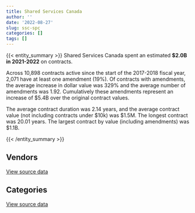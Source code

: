 ```yaml
---
title: Shared Services Canada
author: ''
date: '2022-08-27'
slug: ssc-spc
categories: []
tags: []
---
```


<script src="/rmarkdown-libs/htmlwidgets/htmlwidgets.js"></script>
<link href="/rmarkdown-libs/datatables-css/datatables-crosstalk.css" rel="stylesheet" />
<script src="/rmarkdown-libs/datatables-binding/datatables.js"></script>
<script src="/rmarkdown-libs/jquery/jquery-3.6.0.min.js"></script>
<link href="/rmarkdown-libs/dt-core-bootstrap/css/dataTables.bootstrap.min.css" rel="stylesheet" />
<link href="/rmarkdown-libs/dt-core-bootstrap/css/dataTables.bootstrap.extra.css" rel="stylesheet" />
<script src="/rmarkdown-libs/dt-core-bootstrap/js/jquery.dataTables.min.js"></script>
<script src="/rmarkdown-libs/dt-core-bootstrap/js/dataTables.bootstrap.min.js"></script>
<link href="/rmarkdown-libs/crosstalk/css/crosstalk.min.css" rel="stylesheet" />
<script src="/rmarkdown-libs/crosstalk/js/crosstalk.min.js"></script>
<script src="/rmarkdown-libs/htmlwidgets/htmlwidgets.js"></script>
<link href="/rmarkdown-libs/datatables-css/datatables-crosstalk.css" rel="stylesheet" />
<script src="/rmarkdown-libs/datatables-binding/datatables.js"></script>
<script src="/rmarkdown-libs/jquery/jquery-3.6.0.min.js"></script>
<link href="/rmarkdown-libs/dt-core-bootstrap/css/dataTables.bootstrap.min.css" rel="stylesheet" />
<link href="/rmarkdown-libs/dt-core-bootstrap/css/dataTables.bootstrap.extra.css" rel="stylesheet" />
<script src="/rmarkdown-libs/dt-core-bootstrap/js/jquery.dataTables.min.js"></script>
<script src="/rmarkdown-libs/dt-core-bootstrap/js/dataTables.bootstrap.min.js"></script>
<link href="/rmarkdown-libs/crosstalk/css/crosstalk.min.css" rel="stylesheet" />
<script src="/rmarkdown-libs/crosstalk/js/crosstalk.min.js"></script>

{{< entity_summary >}}
Shared Services Canada spent an estimated **\$2.0B in 2021-2022** on contracts.

Across 10,898 contracts active since the start of the 2017-2018 fiscal year, 2,071 have at least one amendment (19%). Of contracts with amendments, the average increase in dollar value was 329% and the average number of amendments was 1.92. Cumulatively these amendments represent an increase of \$5.4B over the original contract values.

The average contract duration was 2.14 years, and the average contract value (not including contracts under \$10k) was \$1.5M. The longest contract was 20.01 years. The largest contract by value (including amendments) was \$1.1B.

{{< /entity_summary >}}

## Vendors

<div id="htmlwidget-1" style="width:100%;height:auto;" class="datatables html-widget"></div>
<script type="application/json" data-for="htmlwidget-1">{"x":{"style":"bootstrap","filter":"none","vertical":false,"data":[["<a href=\"/vendors/2keys/\">2KEYS<\/a>","<a href=\"/vendors/3d_datacomm/\">3D DATACOMM<\/a>","<a href=\"/vendors/49_solutions/\">49 SOLUTIONS<\/a>","<a href=\"/vendors/529040_ontario_and_880382/\">529040 ONTARIO AND 880382<\/a>","<a href=\"/vendors/accenture/\">ACCENTURE<\/a>","<a href=\"/vendors/access_2_networks/\">ACCESS 2 NETWORKS<\/a>","<a href=\"/vendors/action_personnel_of_ottawa_hull/\">ACTION PERSONNEL OF OTTAWA HULL<\/a>","<a href=\"/vendors/adobe/\">ADOBE<\/a>","<a href=\"/vendors/advanced_business_interiors/\">ADVANCED BUSINESS INTERIORS<\/a>","<a href=\"/vendors/anixter_canada/\">ANIXTER CANADA<\/a>","<a href=\"/vendors/apption/\">APPTION<\/a>","<a href=\"/vendors/asokan_business_interiors/\">ASOKAN BUSINESS INTERIORS<\/a>","<a href=\"/vendors/attachmate/\">ATTACHMATE<\/a>","<a href=\"/vendors/b_l_associates/\">B L ASSOCIATES<\/a>","<a href=\"/vendors/bell_and_howell_canada/\">BELL AND HOWELL CANADA<\/a>","<a href=\"/vendors/blackberry/\">BLACKBERRY<\/a>","<a href=\"/vendors/bmc_software/\">BMC SOFTWARE<\/a>","<a href=\"/vendors/bmc_software_canada/\">BMC SOFTWARE CANADA<\/a>","<a href=\"/vendors/bragg_communications/\">BRAGG COMMUNICATIONS<\/a>","<a href=\"/vendors/brookfield_global_integrated_solutions/\">BROOKFIELD GLOBAL INTEGRATED SOLUTIONS<\/a>","<a href=\"/vendors/ca/\">CA<\/a>","<a href=\"/vendors/cache_computer_consulting/\">CACHE COMPUTER CONSULTING<\/a>","<a href=\"/vendors/carahsoft_technology/\">CARAHSOFT TECHNOLOGY<\/a>","<a href=\"/vendors/cbci_telecom/\">CBCI TELECOM<\/a>","<a href=\"/vendors/cellebrite/\">CELLEBRITE<\/a>","<a href=\"/vendors/ceridian/\">CERIDIAN<\/a>","<a href=\"/vendors/cgi/\">CGI<\/a>","<a href=\"/vendors/channel_management_international/\">CHANNEL MANAGEMENT INTERNATIONAL<\/a>","<a href=\"/vendors/charron_human_resources/\">CHARRON HUMAN RESOURCES<\/a>","<a href=\"/vendors/charter_telecom/\">CHARTER TELECOM<\/a>","<a href=\"/vendors/citrix/\">CITRIX<\/a>","<a href=\"/vendors/click_networks/\">CLICK NETWORKS<\/a>","<a href=\"/vendors/closereach/\">CLOSEREACH<\/a>","<a href=\"/vendors/cnw_group/\">CNW GROUP<\/a>","<a href=\"/vendors/co_ven/\">CO VEN<\/a>","<a href=\"/vendors/commvault_systems/\">COMMVAULT SYSTEMS<\/a>","<a href=\"/vendors/computer_associates_canada/\">COMPUTER ASSOCIATES CANADA<\/a>","<a href=\"/vendors/connex_telecommunications/\">CONNEX TELECOMMUNICATIONS<\/a>","<a href=\"/vendors/csdc_systems/\">CSDC SYSTEMS<\/a>","<a href=\"/vendors/cytelligence/\">CYTELLIGENCE<\/a>","<a href=\"/vendors/dalhousie_university/\">DALHOUSIE UNIVERSITY<\/a>","<a href=\"/vendors/dalian_enterprises/\">DALIAN ENTERPRISES<\/a>","<a href=\"/vendors/decisive_group/\">DECISIVE GROUP<\/a>","<a href=\"/vendors/diligens/\">DILIGENS<\/a>","<a href=\"/vendors/dls_technology/\">DLS TECHNOLOGY<\/a>","<a href=\"/vendors/dnr_consulting_group/\">DNR CONSULTING GROUP<\/a>","<a href=\"/vendors/eagle_professional_resources/\">EAGLE PROFESSIONAL RESOURCES<\/a>","<a href=\"/vendors/eclipsys_solutions/\">ECLIPSYS SOLUTIONS<\/a>","<a href=\"/vendors/empowered_networks/\">EMPOWERED NETWORKS<\/a>","<a href=\"/vendors/entrust/\">ENTRUST<\/a>","<a href=\"/vendors/environics_research_group/\">ENVIRONICS RESEARCH GROUP<\/a>","<a href=\"/vendors/fast_track_staffing/\">FAST TRACK STAFFING<\/a>","<a href=\"/vendors/fca_canada/\">FCA CANADA<\/a>","<a href=\"/vendors/ference_company_consulting/\">FERENCE COMPANY CONSULTING<\/a>","<a href=\"/vendors/forrester_research/\">FORRESTER RESEARCH<\/a>","<a href=\"/vendors/foxit_software/\">FOXIT SOFTWARE<\/a>","<a href=\"/vendors/gartner/\">GARTNER<\/a>","<a href=\"/vendors/general_motors/\">GENERAL MOTORS<\/a>","<a href=\"/vendors/glasshouse_systems/\">GLASSHOUSE SYSTEMS<\/a>","<a href=\"/vendors/global_knowledge/\">GLOBAL KNOWLEDGE<\/a>","<a href=\"/vendors/global_upholstery/\">GLOBAL UPHOLSTERY<\/a>","<a href=\"/vendors/gsi_international_consulting/\">GSI INTERNATIONAL CONSULTING<\/a>","<a href=\"/vendors/haworth/\">HAWORTH<\/a>","<a href=\"/vendors/hewlett_packard/\">HEWLETT PACKARD<\/a>","<a href=\"/vendors/hitachi_data_systems/\">HITACHI DATA SYSTEMS<\/a>","<a href=\"/vendors/horizant/\">HORIZANT<\/a>","<a href=\"/vendors/iceberg_networks/\">ICEBERG NETWORKS<\/a>","<a href=\"/vendors/ifathom/\">IFATHOM<\/a>","<a href=\"/vendors/info_tech_research_group/\">INFO TECH RESEARCH GROUP<\/a>","<a href=\"/vendors/inmarsat_solutions/\">INMARSAT SOLUTIONS<\/a>","<a href=\"/vendors/insa/\">INSA<\/a>","<a href=\"/vendors/integra_networks/\">INTEGRA NETWORKS<\/a>","<a href=\"/vendors/interactive_audio_visual/\">INTERACTIVE AUDIO VISUAL<\/a>","<a href=\"/vendors/ism_information_systems_management/\">ISM INFORMATION SYSTEMS MANAGEMENT<\/a>","<a href=\"/vendors/it_net_consultants/\">IT NET CONSULTANTS<\/a>","<a href=\"/vendors/itex/\">ITEX<\/a>","<a href=\"/vendors/keydata_associates/\">KEYDATA ASSOCIATES<\/a>","<a href=\"/vendors/kia_canada/\">KIA CANADA<\/a>","<a href=\"/vendors/konica_minolta_business_solutions/\">KONICA MINOLTA BUSINESS SOLUTIONS<\/a>","<a href=\"/vendors/kyndryl_canada/\">KYNDRYL CANADA<\/a>","<a href=\"/vendors/lannick_contract_solutions/\">LANNICK CONTRACT SOLUTIONS<\/a>","<a href=\"/vendors/laurentian_technologies/\">LAURENTIAN TECHNOLOGIES<\/a>","<a href=\"/vendors/linovati/\">LINOVATI<\/a>","<a href=\"/vendors/maplesoft_consulting/\">MAPLESOFT CONSULTING<\/a>","<a href=\"/vendors/mcafee_international/\">MCAFEE INTERNATIONAL<\/a>","<a href=\"/vendors/media_q/\">MEDIA Q<\/a>","<a href=\"/vendors/messa_computing/\">MESSA COMPUTING<\/a>","<a href=\"/vendors/metocean_telematics/\">METOCEAN TELEMATICS<\/a>","<a href=\"/vendors/michael_wager_consulting/\">MICHAEL WAGER CONSULTING<\/a>","<a href=\"/vendors/micro_focus_canada/\">MICRO FOCUS CANADA<\/a>","<a href=\"/vendors/mnp/\">MNP<\/a>","<a href=\"/vendors/nav_canada/\">NAV CANADA<\/a>","<a href=\"/vendors/navpoint_consulting_group/\">NAVPOINT CONSULTING GROUP<\/a>","<a href=\"/vendors/nissan_canada/\">NISSAN CANADA<\/a>","<a href=\"/vendors/nitam_solutions/\">NITAM SOLUTIONS<\/a>","<a href=\"/vendors/nortac_defence/\">NORTAC DEFENCE<\/a>","<a href=\"/vendors/northwestel/\">NORTHWESTEL<\/a>","<a href=\"/vendors/nova_networks/\">NOVA NETWORKS<\/a>","<a href=\"/vendors/onx_enterprise_solutions/\">ONX ENTERPRISE SOLUTIONS<\/a>","<a href=\"/vendors/openframe_technologies/\">OPENFRAME TECHNOLOGIES<\/a>","<a href=\"/vendors/oproma/\">OPROMA<\/a>","<a href=\"/vendors/optiv_canada_federal/\">OPTIV CANADA FEDERAL<\/a>","<a href=\"/vendors/oracle_canada/\">ORACLE CANADA<\/a>","<a href=\"/vendors/orangutech/\">ORANGUTECH<\/a>","<a href=\"/vendors/phaselock_systems_international/\">PHASELOCK SYSTEMS INTERNATIONAL<\/a>","<a href=\"/vendors/postmedia_network/\">POSTMEDIA NETWORK<\/a>","<a href=\"/vendors/pragmatic_conferencing/\">PRAGMATIC CONFERENCING<\/a>","<a href=\"/vendors/promaxis/\">PROMAXIS<\/a>","<a href=\"/vendors/prosci_canada/\">PROSCI CANADA<\/a>","<a href=\"/vendors/protak_consulting_group/\">PROTAK CONSULTING GROUP<\/a>","<a href=\"/vendors/purelogic/\">PURELOGIC<\/a>","<a href=\"/vendors/purespirit_solutions/\">PURESPIRIT SOLUTIONS<\/a>","<a href=\"/vendors/r_e_gilmore_investments/\">R E GILMORE INVESTMENTS<\/a>","<a href=\"/vendors/r2i/\">R2I<\/a>","<a href=\"/vendors/rhea/\">RHEA<\/a>","<a href=\"/vendors/salesforce_canada/\">SALESFORCE CANADA<\/a>","<a href=\"/vendors/sap/\">SAP<\/a>","<a href=\"/vendors/sas_institute/\">SAS INSTITUTE<\/a>","<a href=\"/vendors/scalar_decisions/\">SCALAR DECISIONS<\/a>","<a href=\"/vendors/securekey_technologies/\">SECUREKEY TECHNOLOGIES<\/a>","<a href=\"/vendors/shaw_cable/\">SHAW CABLE<\/a>","<a href=\"/vendors/shi_canada/\">SHI CANADA<\/a>","<a href=\"/vendors/stoneworks_technologies/\">STONEWORKS TECHNOLOGIES<\/a>","<a href=\"/vendors/subaru_canada/\">SUBARU CANADA<\/a>","<a href=\"/vendors/suse_software_solutions_canada/\">SUSE SOFTWARE SOLUTIONS CANADA<\/a>","<a href=\"/vendors/synersolutions_technologies/\">SYNERSOLUTIONS TECHNOLOGIES<\/a>","<a href=\"/vendors/systematix_solutions/\">SYSTEMATIX SOLUTIONS<\/a>","<a href=\"/vendors/systemscope/\">SYSTEMSCOPE<\/a>","<a href=\"/vendors/tecsis/\">TECSIS<\/a>","<a href=\"/vendors/telecom_computer_services/\">TELECOM COMPUTER SERVICES<\/a>","<a href=\"/vendors/telesat/\">TELESAT<\/a>","<a href=\"/vendors/tes_contract_services/\">TES CONTRACT SERVICES<\/a>","<a href=\"/vendors/testforce_systems/\">TESTFORCE SYSTEMS<\/a>","<a href=\"/vendors/the_it_broker/\">THE IT BROKER<\/a>","<a href=\"/vendors/the_ktl_group/\">THE KTL GROUP<\/a>","<a href=\"/vendors/the_mathworks/\">THE MATHWORKS<\/a>","<a href=\"/vendors/think_on/\">THINK ON<\/a>","<a href=\"/vendors/thomas_schmidt/\">THOMAS SCHMIDT<\/a>","<a href=\"/vendors/totem_offisource/\">TOTEM OFFISOURCE<\/a>","<a href=\"/vendors/track24_canada/\">TRACK24 CANADA<\/a>","<a href=\"/vendors/transpolar_technology/\">TRANSPOLAR TECHNOLOGY<\/a>","<a href=\"/vendors/unisoft_international/\">UNISOFT INTERNATIONAL<\/a>","<a href=\"/vendors/unisys_canada/\">UNISYS CANADA<\/a>","<a href=\"/vendors/university_of_new_brunswick/\">UNIVERSITY OF NEW BRUNSWICK<\/a>","<a href=\"/vendors/university_of_ottawa/\">UNIVERSITY OF OTTAWA<\/a>","<a href=\"/vendors/valcom_consulting/\">VALCOM CONSULTING<\/a>","<a href=\"/vendors/veritas_technologies/\">VERITAS TECHNOLOGIES<\/a>","<a href=\"/vendors/vmware/\">VMWARE<\/a>","<a href=\"/vendors/westbury_national_show_systems/\">WESTBURY NATIONAL SHOW SYSTEMS<\/a>","<a href=\"/vendors/wills_transfer/\">WILLS TRANSFER<\/a>","<a href=\"/vendors/wpp_group_canada_communications/\">WPP GROUP CANADA COMMUNICATIONS<\/a>","<a href=\"/vendors/zayo_canada/\">ZAYO CANADA<\/a>","<a href=\"/vendors/zycom/\">ZYCOM<\/a>"],[23044841.14,355116.65,null,7720.6,24634,4124009.08,null,749190.01,548802.19,83683.81,null,348496.91,457353.41,1500286.03,1962773.07,3370409.13,2122392.86,7394756.31,2234837.59,null,null,49330.03,3472992.85,6202125.04,974749.79,null,4184275.59,638888.64,null,null,3631518.71,6910280.37,1060622.32,6931.93,921015.01,2929434.56,29535466.72,53462.66,98659.32,5650000,null,1024995.31,12042727.09,1342859.88,291101.6,5576205.8,null,10347126.15,4498636.88,5719818.91,83945.9,49268,312094.46,null,71592.1,null,3297563.3,null,1410415.46,1176534.07,null,null,null,10003896.09,3214140.27,35019.49,1367746.62,null,56701.42,22975170.75,14386886.94,1101343.33,25561.26,null,null,21372497.64,1455571.28,null,3647.34,4655873.68,174777.2,932771.33,629921.75,23355762.34,1731180.36,null,null,4825009.55,556659.09,8275829.82,217480.71,68433.93,2467458.81,703508.93,null,4194194.97,4450446.3,8386.79,2405037.5,null,null,2091428.75,10433187.24,null,31262.93,79329.46,3720419.69,16592.67,75073.81,4778050.27,5688969.64,648516.57,null,null,19873.7,null,371624.38,2033494.91,486574.29,4403932.33,1118179.74,836400.47,6316898.53,null,null,null,60345.56,null,24995.6,3395541.7,16193198.67,9889165.37,721127.18,181849.78,3422135.45,95900.05,null,281808.38,null,2701195.52,3967724.1,1243824.76,13118027.17,74212.87,null,435506.63,2588666.2,9377601.57,22265.14,408399.3,27455.99,31243417.15,1618297.19],[37660485.93,121505.38,null,4276982.03,null,1145700.94,null,null,372632.31,184133.95,165883.24,310059.75,513356.36,1504396.41,1123046.4,4760680.47,2913628.01,16996790.66,2241514.85,1523.59,null,51522.47,11516948.55,6387348.87,1411328.52,null,6711662.38,282537.8,null,9842.62,3419096.87,13709666.43,881063.64,null,3178624.99,4005657.67,29599560.11,1175290.21,43363.16,2739863.01,6293.91,1330352.54,16704056.37,1466097.35,515726.9,267068.55,6027297.02,6877034.44,4043327.43,2856775.25,null,83216.73,72406.22,null,428442.04,1193264.35,6383628.21,262680.93,4243985.24,1839580.84,16072,null,24998.93,10941568.33,7142662.29,67971.5,784097.29,36698.45,69230.22,23038116.42,26728585.15,367629.76,24841.2,null,null,11448962.54,2561245.62,null,9934.24,8334013.28,262529.24,1709928.28,2181049.56,26780827.77,null,null,32996,4838228.76,634033.56,8292892.78,78671.8,42607.4,281127.54,141502.52,16104.76,4205685.92,4452089.29,36622.69,5157511.85,62091.34,24385.83,5923117.08,11503497.69,107209.75,88950.3,79709.2,3730612.62,14366.1,60861.8,10158950.01,576329.97,838266.27,null,745306.73,36858.49,null,3351236.43,1990088.8,179819.44,4415997.9,1121243.24,599040.19,12275358.97,201512.59,6784.29,4932.79,54260.47,24747,null,6088252.31,21351179.71,14852605.66,241211.46,898751.9,839635.01,66356.9,null,403278.57,12163.44,2708596.06,3415995.29,1247232.5,13075422.34,58438.18,33900,436699.8,2595758.44,9483211.88,44530.28,114075.37,null,30165375.01,1804588.47],[38504560.49,30246.64,481726.17,4143628.29,null,913635.18,48127.72,null,1219755.57,414763.85,63732.76,189720.08,714726.79,2908141.13,1481045.71,7240080.99,2470595.28,22307890.51,2240969.74,23823.41,799258.44,null,12146126.11,1966819.88,1931210,null,7184090.34,830497.86,43368.61,1094997.54,12574462.83,32252106.85,380205,null,null,4002921.19,29518687,2058264.02,36769.07,null,6276.71,2745424.14,21708368.37,773468.69,913362.62,712885.04,6200162.5,9285212.01,4093300.76,4723623.47,null,83840.92,35638.95,null,100908.74,1787620.68,8320856.94,null,4617405.8,49191.86,null,33602.58,null,15023344.76,15154538.25,133724.47,1005508.59,800.29,111147.35,22975170.75,40979113.22,683493.17,5097.96,null,null,14507653.65,2554247.68,null,13456,9697900.39,null,2457292.19,2062301.8,20926663.65,null,10000,null,7189727.33,906789.47,10134628.44,528891.04,null,null,null,null,5760544.47,5060503.24,29930.55,9272007.54,5143.66,369074.09,5009133.35,10173041.69,568205.33,57135.24,59275.6,null,25633.64,452905.13,9716747.73,1537263.41,970718.94,43951.8,3592582.85,55866.1,2174090.08,1820411.17,1923009.78,56885.51,4495880.28,1118179.74,353208.95,18662457.87,null,2476266.67,64302.45,29079.84,37290,null,7093937.82,25001311.09,9151659.98,191971.33,1504578.73,548758.28,74156.99,2544.77,281435.95,null,null,3249720.17,2599475.64,13039697.15,8848.94,5113.05,218349.9,5167614.79,33398312.79,11327.14,523106.1,null,12290089.52,2229900.91],[39405962.01,95816.2,667250.47,8797501.02,null,842579.64,57784.92,null,316859.92,29852.69,50450.63,146461.43,328186.48,7967.51,1600962.37,5104655.33,2470595.28,23504969.79,2240969.74,null,34353344.37,null,4250028.81,1150430.66,null,11915767.64,5826495.67,3016784.53,38524.75,5721076.29,652053.15,36512642.12,609079.56,null,null,4195093.46,null,2274152.22,null,null,6276.71,3926282.23,27958733.98,764252.87,1943114.69,606769.19,6162362.5,10149618.33,1670015.3,3726586.94,null,9861.82,130855.82,33900,230069.75,5577637.18,6634049.18,null,5152117.79,null,null,10660233.8,null,14174541.3,6164551.26,141108,2033707.08,97374.54,491518.8,30527752.07,45770813.96,913224.66,32290.25,15483522.04,486899.21,14711495.64,2554247.68,81649.45,16476.28,17648446.63,null,2588759.9,595635.35,18552774.17,null,null,null,5906768.41,732299.39,9946287.61,612677.21,15330.15,null,null,null,2853597.28,6901950.54,22950.71,13085593.42,null,379572.07,2720192.96,15342681.47,1917475.33,78742.81,59438,null,null,178144.5,9520465.49,15095702.02,1197606.71,null,6998571.04,189577.72,2999310.09,190079.42,1822082.88,49025.87,1297845.95,1118179.74,300062.01,25750839.09,null,2476266.67,64302.45,null,158444.86,null,7134913.29,22154964.51,15779246.28,191971.33,1029181.13,277130.7,null,739390.63,71236.44,12327.7,null,2853904.09,2599475.64,13039697.15,8848.94,32176.95,null,6015734.14,12435478.62,null,8884345.5,null,11599059.55,2410796.71]],"container":"<table class=\"table table-striped table-hover row-border order-column display\">\n  <thead>\n    <tr>\n      <th>Vendor<\/th>\n      <th>2018-2019<\/th>\n      <th>2019-2020<\/th>\n      <th>2020-2021<\/th>\n      <th>2021-2022<\/th>\n    <\/tr>\n  <\/thead>\n<\/table>","options":{"order":[[4,"desc"]],"pageLength":10,"autoWidth":true,"columnDefs":[{"targets":1,"render":"function(data, type, row, meta) {\n    return type !== 'display' ? data : DTWidget.formatCurrency(data, \"$\", 2, 3, \",\", \".\", true, null);\n  }"},{"targets":2,"render":"function(data, type, row, meta) {\n    return type !== 'display' ? data : DTWidget.formatCurrency(data, \"$\", 2, 3, \",\", \".\", true, null);\n  }"},{"targets":3,"render":"function(data, type, row, meta) {\n    return type !== 'display' ? data : DTWidget.formatCurrency(data, \"$\", 2, 3, \",\", \".\", true, null);\n  }"},{"targets":4,"render":"function(data, type, row, meta) {\n    return type !== 'display' ? data : DTWidget.formatCurrency(data, \"$\", 2, 3, \",\", \".\", true, null);\n  }"},{"width":"16%","targets":[1,2,3,4]},{"className":"dt-right","targets":[1,2,3,4]}],"orderClasses":false}},"evals":["options.columnDefs.0.render","options.columnDefs.1.render","options.columnDefs.2.render","options.columnDefs.3.render"],"jsHooks":[]}</script>
<p class="text-right">
<a href="https://github.com/GoC-Spending/contracts-data/tree/main/data/out/departments/ssc-spc/summary_by_fiscal_year_by_vendor.csv" class="source-data-link btn btn-link">View source data</a>
</p>

## Categories

<div id="htmlwidget-2" style="width:100%;height:auto;" class="datatables html-widget"></div>
<script type="application/json" data-for="htmlwidget-2">{"x":{"style":"bootstrap","filter":"none","vertical":false,"data":[["<a href=\"/categories/0_other/\">(Other)<\/a>","<a href=\"/categories/1_facilities_and_construction/\">Facilities and construction<\/a>","<a href=\"/categories/10_office_management/\">Office management<\/a>","<a href=\"/categories/2_professional_services/\">Professional services<\/a>","<a href=\"/categories/3_information_technology/\">Information technology<\/a>","<a href=\"/categories/4_medical/\">Medical<\/a>","<a href=\"/categories/5_transportation_and_logistics/\">Transportation and logistics<\/a>","<a href=\"/categories/6_industrial_products_and_services/\">Industrial products and services<\/a>","<a href=\"/categories/7_travel/\">Travel<\/a>","<a href=\"/categories/8_security_and_protection/\">Security and protection<\/a>","<a href=\"/categories/9_human_capital/\">Human capital<\/a>"],[405049.89,34807416.15,4178443.13,60220653.53,1537908736.68,49369.04,1645149.46,43745394.09,324959.34,4431976.88,14837255.47],[null,34900123.92,4056747.44,105889013.5,1521604986.15,52436.64,1656379.76,44815489.15,null,4557942.46,43615086.61],[173448.06,38083757.43,3845555.95,129998688.93,1605570386.53,8739.44,246645.22,44315725.57,null,5917587.51,45920450.16],[64705.28,38804984.19,1417443.24,141021079.64,1810959905.97,10186.54,1631028.21,8704226.15,94664,6493822.15,40435881.88]],"container":"<table class=\"table table-striped table-hover row-border order-column display\">\n  <thead>\n    <tr>\n      <th>Category<\/th>\n      <th>2018-2019<\/th>\n      <th>2019-2020<\/th>\n      <th>2020-2021<\/th>\n      <th>2021-2022<\/th>\n    <\/tr>\n  <\/thead>\n<\/table>","options":{"order":[[4,"desc"]],"dom":"t","pageLength":30,"autoWidth":true,"columnDefs":[{"targets":1,"render":"function(data, type, row, meta) {\n    return type !== 'display' ? data : DTWidget.formatCurrency(data, \"$\", 2, 3, \",\", \".\", true, null);\n  }"},{"targets":2,"render":"function(data, type, row, meta) {\n    return type !== 'display' ? data : DTWidget.formatCurrency(data, \"$\", 2, 3, \",\", \".\", true, null);\n  }"},{"targets":3,"render":"function(data, type, row, meta) {\n    return type !== 'display' ? data : DTWidget.formatCurrency(data, \"$\", 2, 3, \",\", \".\", true, null);\n  }"},{"targets":4,"render":"function(data, type, row, meta) {\n    return type !== 'display' ? data : DTWidget.formatCurrency(data, \"$\", 2, 3, \",\", \".\", true, null);\n  }"},{"width":"16%","targets":[1,2,3,4]},{"className":"dt-right","targets":[1,2,3,4]}],"orderClasses":false,"lengthMenu":[10,25,30,50,100]}},"evals":["options.columnDefs.0.render","options.columnDefs.1.render","options.columnDefs.2.render","options.columnDefs.3.render"],"jsHooks":[]}</script>
<p class="text-right">
<a href="https://github.com/GoC-Spending/contracts-data/tree/main/data/out/departments/ssc-spc/summary_by_fiscal_year_by_category.csv" class="source-data-link btn btn-link">View source data</a>
</p>
